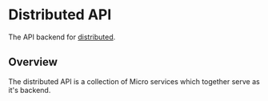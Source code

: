 # Distributed API

The API backend for [distributed](https://distributed.app).

## Overview

The distributed API is a collection of Micro services which together serve as it's backend.

